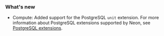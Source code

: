 ### What's new

- Compute: Added support for the PostgreSQL `unit` extension. For more information about PostgreSQL extensions supported by Neon, see [PostgreSQL extensions](/docs/extensions/pg-extensions).
